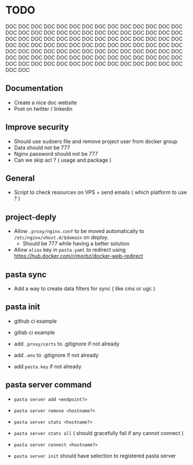 # TODO

DOC DOC DOC DOC DOC DOC DOC DOC DOC DOC DOC DOC DOC DOC DOC DOC DOC DOC DOC DOC 
DOC DOC DOC DOC DOC DOC DOC DOC DOC DOC DOC DOC DOC DOC DOC DOC DOC DOC DOC DOC 
DOC DOC DOC DOC DOC DOC DOC DOC DOC DOC DOC DOC DOC DOC DOC DOC DOC DOC DOC DOC 
DOC DOC DOC DOC DOC DOC DOC DOC DOC DOC DOC DOC DOC DOC DOC DOC DOC DOC DOC DOC 
DOC DOC DOC DOC DOC DOC DOC DOC DOC DOC DOC DOC DOC DOC DOC DOC DOC DOC DOC DOC 

## Documentation

- Create a nice doc website
- Post on twitter / linkedin

## Improve security
- Should use sudoers file and remove project user from docker group
- Data should not be 777
- Nginx password should not be 777
- Can we skip acl ? ( usage and package )

## General
- Script to check resources on VPS + send emails ( which platform to use ? )

## project-deply
- Allow `.proxy/nginx.conf` to be moved automatically to `/etc/nginx/vhost.d/$domain` on deploy.
  - Should be 777 while having a better solution
- Allow `alias` key in `pasta.yaml` to redirect using https://hub.docker.com/r/morbz/docker-web-redirect 

## pasta sync
- Add a way to create data filters for sync ( like cms or ugc )

## pasta init
- github ci example
- gitlab ci example

- add `.proxy/certs` to .gitignore if not already 
- add `.env` to .gitignore if not already
- add `pasta.key` if not already


## pasta server command
- `pasta server add <endpoint?>`
- `pasta server remove <hostname?>`
- `pasta server stats <hostname?>`
- `pasta server stats all` ( should gracefully fail if any cannot connect )
- `pasta server connect <hostname?>`

- `pasta server init` should have selection to registered pasta server